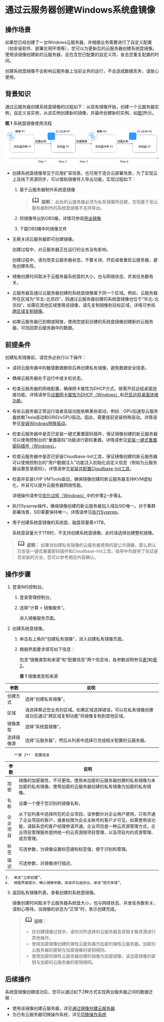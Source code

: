 # 通过云服务器创建Windows系统盘镜像<a name="ims_01_0201"></a>

## 操作场景<a name="section1787117288167"></a>

如果您已经创建了一台Windows云服务器，并根据业务需要进行了自定义配置（如安装软件、部署应用环境等），您可以为更新后的云服务器创建系统盘镜像。使用该镜像创建新的云服务器，会包含您已配置的自定义项，省去您重复配置的时间。

创建系统盘镜像不会影响云服务器上当前业务的运行，不会造成数据丢失，请放心使用。

## 背景知识<a name="section72412411102"></a>

通过云服务器创建系统盘镜像的过程如下：从现有镜像开始，创建一个云服务器实例，自定义该实例，从该实例创建新的镜像，并最终创建新的实例，如[图1](#fig197515154713)所示。

**图 1**  系统盘镜像使用流程<a name="fig197515154713"></a>  
![](figures/系统盘镜像使用流程.png "系统盘镜像使用流程")

-   创建系统盘镜像常见于应用扩容场景。也可用于混合云部署场景，为了实现云上及线下资源同步，可以借助镜像导入导出功能，实现过程如下：
    1.  基于云服务器制作系统盘镜像

        >![](public_sys-resources/icon-note.gif) **说明：** 
        >此处的云服务器必须为私有镜像所创建，否则基于该云服务器制作的系统盘镜像不支持导出。

    2.  将镜像导出到OBS桶，详情可参阅[导出镜像](导出镜像.md)
    3.  下载OBS桶中的镜像文件

-   无需关闭云服务器即可创建镜像。

    创建过程中，对云服务器正在运行的业务没有影响。

    创建过程中，请勿改变云服务器状态，不要关闭、开启或者重启云服务器，避免创建失败。

-   镜像创建时间取决于云服务器系统盘的大小，也与网络状态、并发任务数有关。
-   云服务器及通过云服务器创建的系统盘镜像属于同一个区域。例如，云服务器所在区域为“华北-北京四”，则通过云服务器创建的系统盘镜像也位于“华北-北京四”。如需在其他区域使用该镜像，请先复制镜像到目标区域，详情可参阅[跨区域复制镜像](跨区域复制镜像.md)。
-   如果云服务器已到期或释放，使用您提前创建的系统盘镜像创建新的云服务器，可找回原云服务器中的数据。

## 前提条件<a name="section943045519380"></a>

创建私有镜像前，请您务必执行以下操作：

-   请将云服务器中的敏感数据删除后再创建私有镜像，避免数据安全隐患。
-   确保云服务器处于运行中或关机状态。
-   检查云服务器的网络配置，确保网卡属性为DHCP方式，按需开启远程桌面连接功能。详情请参见[设置网卡属性为DHCP（Windows）](设置网卡属性为DHCP（Windows）.md)和[开启远程桌面连接功能](开启远程桌面连接功能.md)。
-   有些云服务器正常运行或者高级功能依赖某些驱动，例如：GPU加速型云服务器依赖Tesla驱动和GRID/vGPU驱动。因此，需要提前安装特殊驱动。详情请参见[安装Windows特殊驱动](安装Windows特殊驱动.md)。
-   检查云服务器中是否已安装一键式重置密码插件，保证镜像创建的新云服务器可以使用控制台的“重置密码”功能进行密码重置。详情请参见[安装一键式重置密码插件（Windows）](安装一键式重置密码插件（Windows）.md)。
-   检查云服务器中是否已安装Cloudbase-Init工具，保证镜像创建的新云服务器可以使用控制台的“用户数据注入”功能注入初始化自定义信息（例如为云服务器设置登录密码）。详情请参见[安装并配置Cloudbase-Init工具](安装并配置Cloudbase-Init工具.md)。
-   检查并安装UVP VMTools驱动，确保镜像创建的新云服务器支持KVM虚拟化，并且可以提升云服务器网络性能。

    详细操作请参见[优化过程（Windows）](优化过程（Windows）.md)中的步骤[2](优化过程（Windows）.md#zh-cn_topic_0036684057_li24121565)\~步骤[4](优化过程（Windows）.md#zh-cn_topic_0036684057_li19262089)。

-   执行Sysprep操作，确保镜像创建的新云服务器加入域后SID唯一。对于集群部署场景，SID需要保持唯一。详情请参见[执行Sysprep](执行Sysprep.md)。
-   用于创建系统盘镜像的系统盘，磁盘容量需≤1TB。

    系统盘容量大于1TB时，不支持创建系统盘镜像，此时请选择创建整机镜像。


>![](public_sys-resources/icon-note.gif) **说明：** 
>如果待创建私有镜像的云服务器使用的是公共镜像，那么默认已安装一键式重置密码插件和Cloudbase-Init工具，指导中均提供了验证是否安装的方法，您可以参考相应内容确认。

## 操作步骤<a name="section146023151537"></a>

1.  登录IMS控制台。
    1.  登录管理控制台。
    2.  选择“计算 \> 镜像服务”。

        进入镜像服务页面。

2.  创建系统盘镜像。
    1.  单击右上角的“创建私有镜像”，进入创建私有镜像页面。
    2.  根据界面要求填写如下信息：

        包含“镜像类型和来源”和“配置信息”两个信息块，各参数说明参见[表1](#table050019474117)和[表2](#table6978715749)。

        **表 1**  镜像类型和来源

|参数|说明|
|--|--|
|创建方式|选择“创建私有镜像”。|
|区域|请选择靠近您业务的区域。如果区域选择错误，可以在私有镜像创建成功后通过“跨区域复制功能”将镜像复制到其他区域。|
|镜像类型|选择“系统盘镜像”。|
|选择镜像源|选择“云服务器”，然后从列表中选择已完成相关配置的云服务器。|


        **表 2**  配置信息

|参数|说明|
|--|--|
|加密|镜像的加密属性，不可更改。使用未加密的云服务器创建的私有镜像为未加密的私有镜像。使用加密的云服务器创建的私有镜像为加密的私有镜像。|
|名称|设置一个便于您识别的镜像名称。|
|企业项目|从下拉列表中选择所在的企业项目。该参数针对企业用户使用，只有开通了企业项目的客户，或者权限为企业主帐号的客户才可见。如需使用该功能，请联系您的客户经理申请开通。企业项目是一种云资源管理方式，企业项目管理服务提供统一的云资源按项目管理，以及项目内的资源管理、成员管理。|
|标签|可选参数，为镜像设置标签键和标签值，便于识别和管理。|
|描述|可选参数，对镜像进行描述。|


    3.  单击“立即创建”。
    4.  根据界面提示，确认镜像参数。阅读并勾选协议，单击“提交申请”。

3.  返回私有镜像列表，查看创建的系统盘镜像。

    镜像创建时间取决于云服务器系统盘大小，也与网络状态、并发任务数有关，请耐心等待。当镜像的状态为“正常”时，表示创建完成。

    >![](public_sys-resources/icon-note.gif) **说明：** 
    >-   在创建镜像过程中，请勿对所选择的云服务器及其相关联资源进行其他操作。
    >-   使用加密镜像创建的弹性云服务器为加密的弹性云服务器，加密的云服务器的密钥与加密镜像的密钥相同。
    >-   使用加密的弹性云服务器创建的镜像为加密镜像，该加密镜像的密钥与加密的云服务器的密钥相同。


## 后续操作<a name="section164716121117"></a>

系统盘镜像创建成功后，您可以通过如下2种方式实现两台服务器之间的数据迁移：

-   使用该镜像创建云服务器，详见[通过镜像创建云服务器](通过镜像创建云服务器.md)
-   为已有云服务器切换操作系统，详见[切换操作系统](https://support.huaweicloud.com/usermanual-ecs/zh-cn_topic_0031523135.html)

